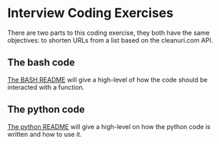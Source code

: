 # Interview Coding Exercises

There are two parts to this coding exercise, they both have the same objectives: to shorten URLs from a list based on the cleanuri.com API.

## The bash code
[The BASH README](bash/README.md) will give a high-level of how the code should be interacted with a function.

## The python code
[The python README](python/README.md) will give a high-level on how the python code is written and how to use it.
